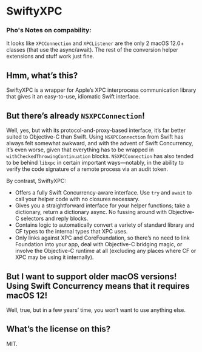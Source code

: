 # SwiftyXPC


### Pho's Notes on compability:

It looks like `XPCConnection` and `XPCListener` are the only 2 macOS 12.0+ classes (that use the async/await).
The rest of the conversion helper extensions and stuff work just fine.


## Hmm, what’s this?

SwiftyXPC is a wrapper for Apple’s XPC interprocess communication library that gives it an easy-to-use, idiomatic Swift interface.

## But there’s already `NSXPCConnection`!

Well, yes, but with its protocol-and-proxy-based interface, it’s far better suited to Objective-C than Swift.
Using `NSXPCConnection` from Swift has always felt somewhat awkward, and with the advent of Swift Concurrency, it’s even worse, given that everything has to be wrapped in `withCheckedThrowingContinuation` blocks.
`NSXPCConnection` has also tended to be behind `libxpc` in certain important ways—notably, in the ability to verify the code signature of a remote process via an audit token.

By contrast, SwiftyXPC:
- Offers a fully Swift Concurrency-aware interface. Use `try` and `await` to call your helper code with no closures necessary.
- Gives you a straightforward interface for your helper functions; take a dictionary, return a dictionary async. No fussing around with Objective-C selectors and reply blocks.
- Contains logic to automatically convert a variety of standard library and CF types to the internal types that XPC uses.
- Only links against XPC and CoreFoundation, so there’s no need to link Foundation into your app, deal with Objective-C bridging magic, or involve the Objective-C runtime at all (excluding any places where CF or XPC may be using it internally).

## But I want to support older macOS versions! Using Swift Concurrency means that it requires macOS 12!

Well, true, but in a few years’ time, you won’t want to use anything else.

## What’s the license on this?

MIT.
